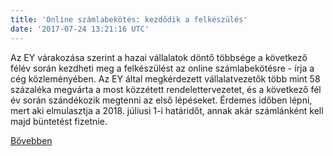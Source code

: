 ```yaml
---
title: 'Online számlabekötés: kezdődik a felkészülés'
date: '2017-07-24 13:21:16 UTC'
---
```


Az EY várakozása szerint a hazai vállalatok döntő többsége a következő félév során kezdheti meg a felkészülést az online számlabekötésre - írja a cég közleményében. Az EY által megkérdezett vállalatvezetők több mint 58 százaléka megvárta a most közzétett rendelettervezetet, és a következő fél év során szándékozik megtenni az első lépéseket. Érdemes időben lépni, mert aki elmulasztja a 2018. júliusi 1-i határidőt, annak akár számlánként kell majd büntetést fizetnie.




[Bővebben](http://ift.tt/2uQqhIi)
